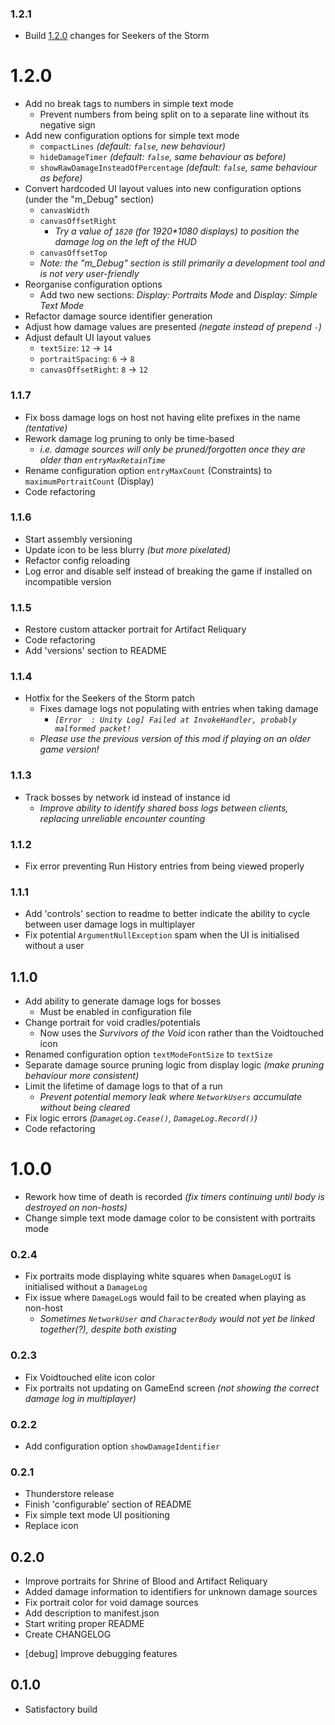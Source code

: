 ### 1.2.1
- Build [1.2.0](#120) changes for Seekers of the Storm

# 1.2.0
- Add no break tags to numbers in simple text mode
    - Prevent numbers from being split on to a separate line without its negative sign
- Add new configuration options for simple text mode
    - `compactLines` *(default: `false`, new behaviour)*
    - `hideDamageTimer` *(default: `false`, same behaviour as before)*
    - `showRawDamageInsteadOfPercentage` *(default: `false`, same behaviour as before)*
- Convert hardcoded UI layout values into new configuration options (under the "m_Debug" section)
    - `canvasWidth`
    - `canvasOffsetRight`
        - *Try a value of `1820` (for 1920\*1080 displays) to position the damage log on the left of the HUD*
    - `canvasOffsetTop`
    - *Note: the "m_Debug" section is still primarily a development tool and is not very user-friendly*
- Reorganise configuration options
    - Add two new sections: *Display: Portraits Mode* and *Display: Simple Text Mode*
- Refactor damage source identifier generation
- Adjust how damage values are presented *(negate instead of prepend `-`)*
- Adjust default UI layout values
    - `textSize`: `12` → `14`
    - `portraitSpacing`: `6` → `8`
    - `canvasOffsetRight`: `8` → `12`

### 1.1.7
- Fix boss damage logs on host not having elite prefixes in the name *(tentative)*
- Rework damage log pruning to only be time-based
    - *i.e. damage sources will only be pruned/forgotten once they are older than `entryMaxRetainTime`*
- Rename configuration option `entryMaxCount` (Constraints) to `maximumPortraitCount` (Display)
- Code refactoring

### 1.1.6
- Start assembly versioning
- Update icon to be less blurry *(but more pixelated)*
- Refactor config reloading
- Log error and disable self instead of breaking the game if installed on incompatible version

### 1.1.5
- Restore custom attacker portrait for Artifact Reliquary
- Code refactoring
- Add 'versions' section to README

### 1.1.4
- Hotfix for the Seekers of the Storm patch
    - Fixes damage logs not populating with entries when taking damage
        - *`[Error  : Unity Log] Failed at InvokeHandler, probably malformed packet!`*
    - *Please use the previous version of this mod if playing on an older game version!*

### 1.1.3
- Track bosses by network id instead of instance id
    - *Improve ability to identify shared boss logs between clients, replacing unreliable encounter counting*

### 1.1.2
- Fix error preventing Run History entries from being viewed properly

### 1.1.1
- Add 'controls' section to readme to better indicate the ability to cycle between user damage logs in multiplayer
- Fix potential `ArgumentNullException` spam when the UI is initialised without a user

## 1.1.0
- Add ability to generate damage logs for bosses
    - Must be enabled in configuration file
- Change portrait for void cradles/potentials
    - Now uses the *Survivors of the Void* icon rather than the Voidtouched icon
- Renamed configuration option `textModeFontSize` to `textSize`
- Separate damage source pruning logic from display logic *(make pruning behaviour more consistent)*
- Limit the lifetime of damage logs to that of a run
    - *Prevent potential memory leak where `NetworkUsers` accumulate without being cleared*
- Fix logic errors *(`DamageLog.Cease()`, `DamageLog.Record()`)*
- Code refactoring

# 1.0.0
- Rework how time of death is recorded *(fix timers continuing until body is destroyed on non-hosts)*
- Change simple text mode damage color to be consistent with portraits mode

### 0.2.4
- Fix portraits mode displaying white squares when `DamageLogUI` is initialised without a `DamageLog`
- Fix issue where `DamageLog`s would fail to be created when playing as non-host
    - *Sometimes `NetworkUser` and `CharacterBody` would not yet be linked together(?), despite both existing*

### 0.2.3
- Fix Voidtouched elite icon color
- Fix portraits not updating on GameEnd screen *(not showing the correct damage log in multiplayer)*

### 0.2.2
- Add configuration option `showDamageIdentifier`

### 0.2.1
- Thunderstore release
- Finish 'configurable' section of README
- Fix simple text mode UI positioning
- Replace icon

## 0.2.0
- Improve portraits for Shrine of Blood and Artifact Reliquary
- Added damage information to identifiers for unknown damage sources
- Fix portrait color for void damage sources
- Add description to manifest.json
- Start writing proper README
- Create CHANGELOG
<!--  -->
- \[debug\] Improve debugging features

## 0.1.0
- Satisfactory build
